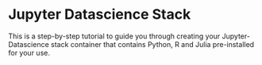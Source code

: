 # Jupyter Datascience Stack

This is a step-by-step tutorial to guide you through creating your Jupyter-Datascience stack container that contains Python, R and Julia pre-installed for your use.